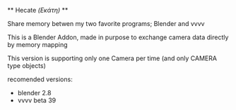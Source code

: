 ** Hecate *(Εκάτη)* **

Share memory betwen my two favorite programs; 
Blender  and vvvv

This is a Blender Addon, made in purpose to exchange camera data directly by memory mapping

This version is supporting only one Camera per time (and only CAMERA type objects)



recomended versions:

- blender 2.8
- vvvv beta 39